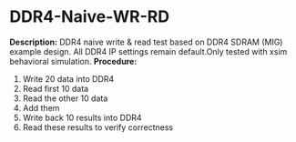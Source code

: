 # DDR4-Naive-WR-RD
**Description:** DDR4 naive write & read test based on DDR4 SDRAM (MIG) example design. All DDR4 IP settings remain default.Only tested with xsim behavioral simulation. 
**Procedure:** 
1. Write 20 data into DDR4
2. Read first 10 data
3. Read the other 10 data
4. Add them
5. Write back 10 results into DDR4
6. Read these results to verify correctness
